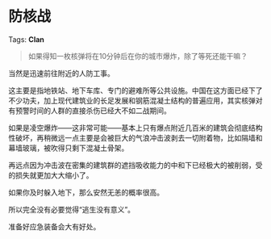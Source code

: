 # 防核战

Tags: **Clan**

> 如果得知一枚核弹将在10分钟后在你的城市爆炸，除了等死还能干嘛？



当然是迅速前往附近的人防工事。

这主要是指地铁站、地下车库、专门的避难所等公共设施。中国在这方面已经下了不少功夫，加上现代建筑业的长足发展和钢筋混凝土结构的普遍应用，其实核弹对有预警时间的人群的直接杀伤已经大不如二战期间。

如果是凌空爆炸——这非常可能——基本上只有爆点附近几百米的建筑会彻底结构性破坏，再稍微远一点主要是会被巨大的气浪冲击波剥去一切附着物，比如隔墙和幕墙玻璃，被吹得只剩下混凝土骨架。

再远点因为冲击波在密集的建筑群的遮挡吸收能力的中和下已经极大的被削弱，受的损失就更加大大缩小了。

如果你及时躲入地下，那么安然无恙的概率很高。

所以完全没有必要觉得“逃生没有意义”。

准备好应急装备会大有好处。



